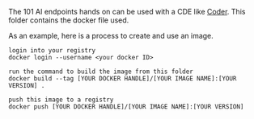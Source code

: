 The 101 AI endpoints hands on can be used with a CDE like [Coder](https://coder.com/).
This folder contains the docker file used.

As an example, here is a process to create and use an image.

    login into your registry  
    docker login --username <your docker ID>  

    run the command to build the image from this folder  
    docker build --tag [YOUR DOCKER HANDLE]/[YOUR IMAGE NAME]:[YOUR VERSION] .
    
    push this image to a registry
    docker push [YOUR DOCKER HANDLE]/[YOUR IMAGE NAME]:[YOUR VERSION]

